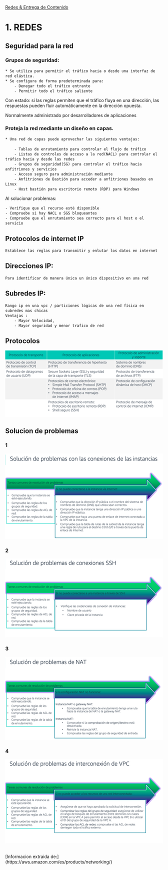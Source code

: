 [Redes & Entrega de Contenido](../../04-Redes_y_entrega_de_Contenido/)

# 1. REDES

## Seguridad para la red

### Grupos de seguridad:

    * Se utiliza para permitir el tráfico hacia o desde una interfaz de red elástica.
    * Se configura de forma predeterminada para:
        - Denegar todo el tráfico entrante
        - Permitir todo el tráfico saliente

Con estado: si las reglas permiten que el tráfico fluya en una dirección, las respuestas pueden fluir automáticamente en la dirección opuesta.

Normalmente administrado por desarrolladores de aplicaciones

### Proteja la red mediante un diseño en capas. 
    
    * Una red de capas puede aprovechar las siguientes ventajas:

        - Tablas de enrutamiento para controlar el flujo de tráfico
        - Listas de controles de acceso a la red(NACL) para controlar el tráfico hacia y desde las redes
        - Grupos de seguridad(SG) para controlar el tráfico hacia anfitriones y servicios
        - Acceso seguro para administración mediante
        - Anfitriones de Bastión para acceder a anfitriones basados en Linux
        - Host bastión para escritorio remoto (RDP) para Windows

Al solucionar problemas:

    - Verifique que el recurso esté disponible
    - Compruebe si hay NACL o SGS bloqueantes
    - Compruebe que el enrutamiento sea correcto para el host o el servicio

## Protocolos de internet IP

    Establece las reglas para transmitir y enlutar los datos en internet

## Direcciones IP: 
    
    Para identificar de manera única un único dispositivo en una red

## Subredes IP:
    Rango ip en una vpc / particiones lógicas de una red física en subredes mas chicas
    Ventajas : 
        - Mayor Velocidad, 
        - Mayor seguridad y menor trafico de red 

## Protocolos

![Protocolos](../00_assets/Redes%20&%20Entrega%20de%20contenidos/Protocolos.png)

## Solucion de problemas

### 1

![1](../00_assets/Redes%20&%20Entrega%20de%20contenidos/Problema1.png)

### 2

![1](../00_assets/Redes%20&%20Entrega%20de%20contenidos/Problema2.png)

### 3

![1](../00_assets/Redes%20&%20Entrega%20de%20contenidos/Problema3.png)

### 4

![1](../00_assets/Redes%20&%20Entrega%20de%20contenidos/Problema4.png)

<br>
[Informacion extraida de:](https://aws.amazon.com/es/products/networking/)
<br/>